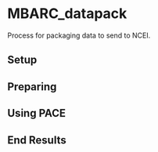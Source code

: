 # MBARC_datapack
Process for packaging data to send to NCEI.

## Setup

## Preparing

## Using PACE

## End Results
